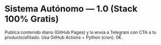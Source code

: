 # Sistema Autónomo — 1.0 (Stack 100% Gratis)
Publica contenido diario (GitHub Pages) y lo envía a Telegram con CTA a tu producto/afiliado.
Usa GitHub Actions + Python (cron). 0€.
